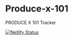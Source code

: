 # Produce-x-101
PRODUCE X 101 Tracker

[![Netlify Status](https://api.netlify.com/api/v1/badges/8d4a91c8-bc3c-4ae1-800f-4f1b3a268fad/deploy-status)](https://app.netlify.com/sites/x101/deploys)

